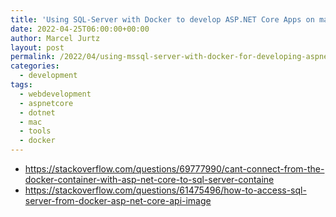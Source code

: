 ```yaml
---
title: 'Using SQL-Server with Docker to develop ASP.NET Core Apps on macOS'
date: 2022-04-25T06:00:00+00:00
author: Marcel Jurtz
layout: post
permalink: /2022/04/using-mssql-server-with-docker-for-developing-aspnetcore-apps-on-mac
categories:
  - development
tags:
  - webdevelopment
  - aspnetcore
  - dotnet
  - mac
  - tools
  - docker
---
```


* https://stackoverflow.com/questions/69777990/cant-connect-from-the-docker-container-with-asp-net-core-to-sql-server-containe
* https://stackoverflow.com/questions/61475496/how-to-access-sql-server-from-docker-asp-net-core-api-image
